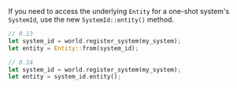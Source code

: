 If you need to access the underlying `Entity` for a one-shot system's `SystemId`, use the new `SystemId::entity()` method.

```rust
// 0.13
let system_id = world.register_system(my_system);
let entity = Entity::from(system_id);

// 0.14
let system_id = world.register_system(my_system);
let entity = system_id.entity();
```
